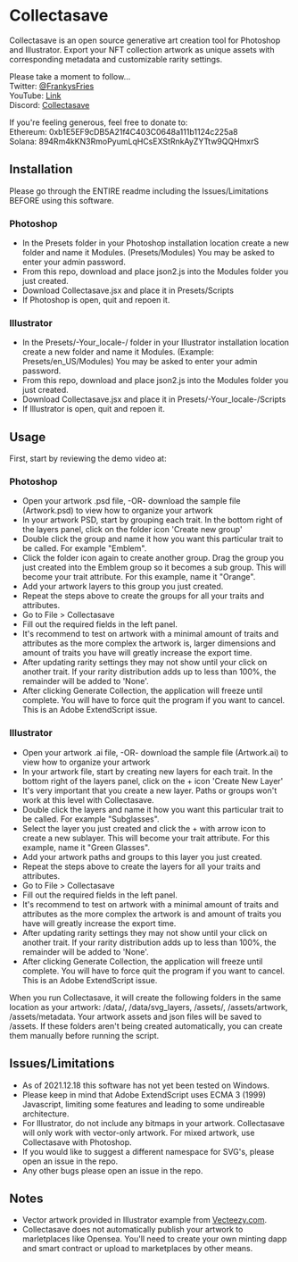 # Collectasave
<p>Collectasave is an open source generative art creation tool for Photoshop and Illustrator. Export your NFT collection artwork as unique assets with corresponding metadata and customizable rarity settings.</p>

<p>Please take a moment to follow...
  <br />Twitter: <a href="https://twitter.com/FrankysFries">@FrankysFries</a>
  <br />YouTube: <a href="https://www.youtube.com/channel/UCXLkyqoSEuZ6iHMFn2QiGLg">Link</a>
  <br />Discord: <a href="https://discord.gg/QZ9xW6jY">Collectasave</a>
</p>

<p>If you're feeling generous, feel free to donate to:
<br />Ethereum: 0xb1E5EF9cDB5A21f4C403C0648a111b1124c225a8
<br />Solana: 894Rm4kKN3RmoPyumLqHCsEXStRnkAyZYTtw9QQHmxrS</p>

<h2>Installation</h2>
<p>Please go through the ENTIRE readme including the Issues/Limitations BEFORE using this software.
<h3>Photoshop</h3>
<ul>
<li>In the Presets folder in your Photoshop installation location create a new folder and name it Modules. (Presets/Modules) You may be asked to enter your admin password.</li>
<li>From this repo, download and place json2.js into the Modules folder you just created.</li>
<li>Download Collectasave.jsx and place it in Presets/Scripts</li>
  <li>If Photoshop is open, quit and repoen it.</li>
</ul>
<h3>Illustrator</h3>
<ul>
<li>In the Presets/-Your_locale-/ folder in your Illustrator installation location create a new folder and name it Modules. (Example: Presets/en_US/Modules) You may be asked to enter your admin password.</li>
<li>From this repo, download and place json2.js into the Modules folder you just created.</li>
<li>Download Collectasave.jsx and place it in Presets/-Your_locale-/Scripts</li>
  <li>If Illustrator is open, quit and repoen it.</li>
</ul>
<h2>Usage</h2>
<p>First, start by reviewing the demo video at: </p>
<h3>Photoshop</h3>
<ul>
  <li>Open your artwork .psd file, -OR- download the sample file (Artwork.psd) to view how to organize your artwork</li>
  <li>In your artwork PSD, start by grouping each trait. In the bottom right of the layers panel, click on the folder icon 'Create new group'</li>
  <li>Double click the group and name it how you want this particular trait to be called. For example "Emblem".</li>
  <li>Click the folder icon again to create another group. Drag the group you just created into the Emblem group so it becomes a sub group. This will become your trait attribute. For this example, name it "Orange".</li>
  <li>Add your artwork layers to this group you just created.</li>
  <li>Repeat the steps above to create the groups for all your traits and attributes.</li>
  <li>Go to File > Collectasave</li>
  <li>Fill out the required fields in the left panel.</li>
  <li>It's recommend to test on artwork with a minimal amount of traits and attributes as the more complex the artwork is, larger dimensions and amount of traits you have will greatly increase the export time.</li>
  <li>After updating rarity settings they may not show until your click on another trait. If your rarity distribution adds up to less than 100%, the remainder will be added to 'None'.</li>
  <li>After clicking Generate Collection, the application will freeze until complete. You will have to force quit the program if you want to cancel. This is an Adobe ExtendScript issue.
</ul>
  <h3>Illustrator</h3>
<ul>
  <li>Open your artwork .ai file, -OR- download the sample file (Artwork.ai) to view how to organize your artwork</li>
  <li>In your artwork file, start by creating new layers for each trait. In the bottom right of the layers panel, click on the + icon 'Create New Layer'</li>
  <li>It's very important that you create a new layer. Paths or groups won't work at this level with Collectasave.</li>
  <li>Double click the layers and name it how you want this particular trait to be called. For example "Subglasses".</li>
  <li>Select the layer you just created and click the + with arrow icon to create a new sublayer. This will become your trait attribute. For this example, name it "Green Glasses".</li>
  <li>Add your artwork paths and groups to this layer you just created.</li>
  <li>Repeat the steps above to create the layers for all your traits and attributes.</li>
  <li>Go to File > Collectasave</li>
  <li>Fill out the required fields in the left panel.</li>
  <li>It's recommend to test on artwork with a minimal amount of traits and attributes as the more complex the artwork is and amount of traits you have will greatly increase the export time.</li>
  <li>After updating rarity settings they may not show until your click on another trait. If your rarity distribution adds up to less than 100%, the remainder will be added to 'None'.</li>
  <li>After clicking Generate Collection, the application will freeze until complete. You will have to force quit the program if you want to cancel. This is an Adobe ExtendScript issue.
</ul>
<p>When you run Collectasave, it will create the following folders in the same location as your artwork: /data/, /data/svg_layers, /assets/, /assets/artwork, /assets/metadata. Your artwork assets and json files will be saved to /assets. If these folders aren't being created automatically, you can create them manually before running the script.
<h2>Issues/Limitations</h2>
<ul>
  <li>As of 2021.12.18 this software has not yet been tested on Windows.</li>
  <li>Please keep in mind that Adobe ExtendScript uses ECMA 3 (1999) Javascript, limiting some features and leading to some undireable architecture.</li>
  <li>For Illustrator, do not include any bitmaps in your artwork. Collectasave will only work with vector-only artwork. For mixed artwork, use Collectasave with Photoshop.</li>
  <li>If you would like to suggest a different namespace for SVG's, please open an issue in the repo.</li>
  <li>Any other bugs please open an issue in the repo.</li>
  </ul>
<h2>Notes</h2>
<ul>
  <li>Vector artwork provided in Illustrator example from <a href="https://vecteezy.com">Vecteezy.com</a>.</li>
  <li>Collectasave does not automatically publish your artwork to marletplaces like Opensea. You'll need to create your own minting dapp and smart contract or upload to marketplaces by other means.</li> 
 </ul>
